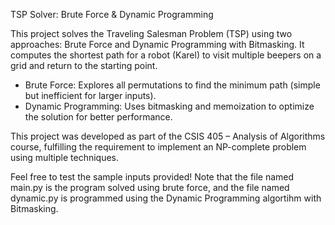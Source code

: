  TSP Solver: Brute Force & Dynamic Programming

This project solves the Traveling Salesman Problem (TSP) using two approaches: Brute Force and Dynamic Programming with Bitmasking. It computes the shortest path for a robot (Karel) to visit multiple beepers on a grid and return to the starting point.

- Brute Force: Explores all permutations to find the minimum path (simple but inefficient for larger inputs).  
- Dynamic Programming: Uses bitmasking and memoization to optimize the solution for better performance.  

This project was developed as part of the CSIS 405 – Analysis of Algorithms course, fulfilling the requirement to implement an NP-complete problem using multiple techniques.

Feel free to test the sample inputs provided!
Note that the file named main.py is the program solved using brute force, and the file named dynamic.py is programmed using the Dynamic Programming algortihm with Bitmasking. 
